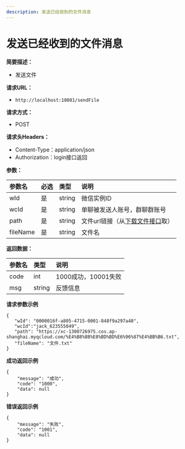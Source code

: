 ```yaml
---
description: 发送已经收到的文件消息
---
```


# 发送已经收到的文件消息

**简要描述：**

* 发送文件

**请求URL：**

* `http://localhost:18081/sendFile`

**请求方式：**

* POST

**请求头Headers：**

* Content-Type：application/json
* Authorization：login接口返回

**参数：**

| 参数名 | 必选 | 类型 | 说明 |
| :--- | :--- | :--- | :--- |
| wId | 是 | string | 微信实例ID |
| wcId | 是 | string | 单聊被发送人账号，群聊群账号 |
| path | 是 | string | 文件url链接（从[下载文件接口](../xiao-xi-jie-shou/xia-zai-xiao-xi-nei-rong-ji-jiang-kai-fang/xia-zai-wen-jian-ji-jiang-kai-fang.md)取） |
| fileName | 是 | string | 文件名 |

**返回数据：**

| 参数名 | 类型 | 说明 |
| :--- | :--- | :--- |
| code | int | 1000成功，10001失败 |
| msg | string | 反馈信息 |

**请求参数示例**

```text
{
   "wId": "0000016f-a805-4715-0001-848f9a297a40",
   "wcId":"jack_623555049",
   "path": "https://xc-1300726975.cos.ap-shanghai.myqcloud.com/%E4%B8%8B%E8%BD%BD%E6%96%87%E4%BB%B6.txt",
   "fileName": "文件.txt"
}
```

**成功返回示例**

```text
{
    "message": "成功",
    "code": "1000",
    "data": null
}
```

**错误返回示例**

```text
{
    "message": "失败",
    "code": "1001",
    "data": null
}
```

